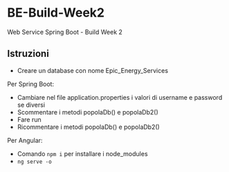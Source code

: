 # BE-Build-Week2
Web Service Spring Boot - Build Week 2


## Istruzioni
- Creare un database con nome Epic_Energy_Services
  
Per Spring Boot:
- Cambiare nel file application.properties i valori di username e password se diversi
- Scommentare i metodi popolaDb() e popolaDb2()
- Fare run
- Ricommentare i metodi popolaDb() e popolaDb2()
  
Per Angular:
- Comando <code>npm i</code> per installare i node_modules
- <code>ng serve -o</code>
